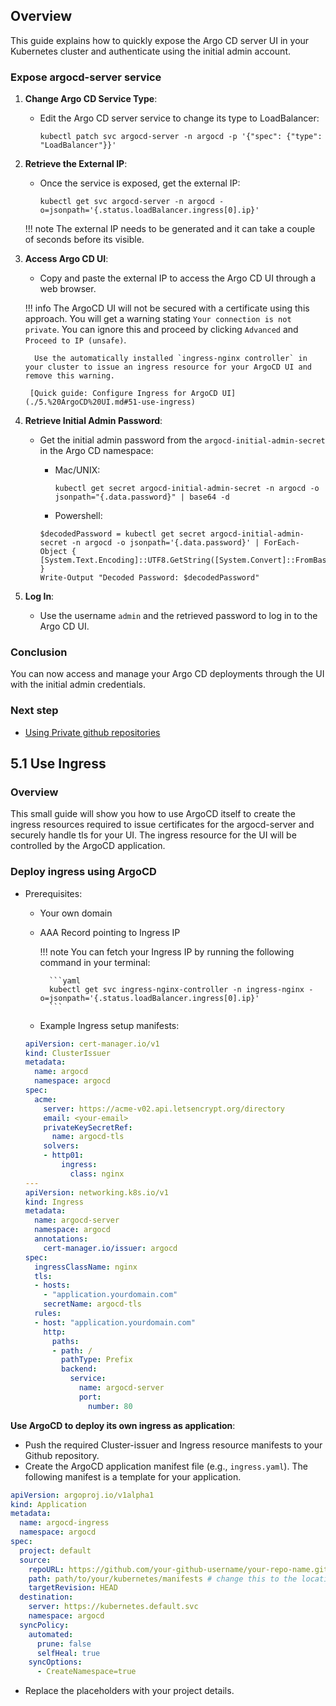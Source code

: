 ## Overview

This guide explains how to quickly expose the Argo CD server UI in your Kubernetes cluster and authenticate using the initial admin account.

### Expose argocd-server service

1. **Change Argo CD Service Type**:
    - Edit the Argo CD server service to change its type to LoadBalancer:
      ```
      kubectl patch svc argocd-server -n argocd -p '{"spec": {"type": "LoadBalancer"}}'
      ```

2. **Retrieve the External IP**:
    - Once the service is exposed, get the external IP:
      ```
      kubectl get svc argocd-server -n argocd -o=jsonpath='{.status.loadBalancer.ingress[0].ip}'
      ```
    !!! note
        The external IP needs to be generated and it can take a couple of seconds before its visible.

3. **Access Argo CD UI**:
    - Copy and paste the external IP to access the Argo CD UI through a web browser.

    !!! info
        The ArgoCD UI will not be secured with a certificate using this approach. You will get a warning stating `Your connection is not private`. You can ignore this and proceed by clicking `Advanced` and `Proceed to IP (unsafe)`.
        
         Use the automatically installed `ingress-nginx controller` in your cluster to issue an ingress resource for your ArgoCD UI and remove this warning.
         
        [Quick guide: Configure Ingress for ArgoCD UI](./5.%20ArgoCD%20UI.md#51-use-ingress)

4. **Retrieve Initial Admin Password**:
    - Get the initial admin password from the `argocd-initial-admin-secret` in the Argo CD namespace:

        - Mac/UNIX:
          ```
          kubectl get secret argocd-initial-admin-secret -n argocd -o jsonpath="{.data.password}" | base64 -d
          ```
        
        - Powershell:
        ```
        $decodedPassword = kubectl get secret argocd-initial-admin-secret -n argocd -o jsonpath='{.data.password}' | ForEach-Object { [System.Text.Encoding]::UTF8.GetString([System.Convert]::FromBase64String($_)) }
        Write-Output "Decoded Password: $decodedPassword"
        ```
  
5. **Log In**:
    - Use the username `admin` and the retrieved password to log in to the Argo CD UI.

### Conclusion

You can now access and manage your Argo CD deployments through the UI with the initial admin credentials.

### Next step

- [Using Private github repositories](./6.%20Using%20private%20github%20repositories.md)


## 5.1 Use Ingress

### Overview

This small guide will show you how to use ArgoCD itself to create the ingress resources required to issue certificates for the argocd-server and securely handle tls for your UI. The ingress resource for the UI will be controlled by the ArgoCD application.

### Deploy ingress using ArgoCD

  - Prerequisites:
    - Your own domain
    - AAA Record pointing to Ingress IP


        !!! note
            You can fetch your Ingress IP by running the following command in your terminal:


            ```yaml
            kubectl get svc ingress-nginx-controller -n ingress-nginx -o=jsonpath='{.status.loadBalancer.ingress[0].ip}'
            ```


    - Example Ingress setup manifests:
    ```yaml
    apiVersion: cert-manager.io/v1
    kind: ClusterIssuer
    metadata:
      name: argocd
      namespace: argocd
    spec:
      acme:
        server: https://acme-v02.api.letsencrypt.org/directory
        email: <your-email>
        privateKeySecretRef:
          name: argocd-tls
        solvers:
        - http01:
            ingress:
              class: nginx
    ---
    apiVersion: networking.k8s.io/v1
    kind: Ingress
    metadata:
      name: argocd-server
      namespace: argocd
      annotations:
        cert-manager.io/issuer: argocd
    spec:
      ingressClassName: nginx
      tls:
      - hosts:
        - "application.yourdomain.com"
        secretName: argocd-tls
      rules:
      - host: "application.yourdomain.com"
        http:
          paths:
          - path: /
            pathType: Prefix
            backend:
              service:
                name: argocd-server
                port:
                  number: 80
    ```


**Use ArgoCD to deploy its own ingress as application**:

  - Push the required Cluster-issuer and Ingress resource manifests to your Github repository.
  - Create the ArgoCD application manifest file (e.g., `ingress.yaml`). The following manifest is a template for your application.


  ```yaml
  apiVersion: argoproj.io/v1alpha1
  kind: Application
  metadata:
    name: argocd-ingress
    namespace: argocd
  spec:
    project: default
    source:
      repoURL: https://github.com/your-github-username/your-repo-name.git # change this to your repostiroy url
      path: path/to/your/kubernetes/manifests # change this to the location of your ingress manifests
      targetRevision: HEAD
    destination:
      server: https://kubernetes.default.svc
      namespace: argocd
    syncPolicy:
      automated:
        prune: false
        selfHeal: true
      syncOptions:
        - CreateNamespace=true
  ```

  - Replace the placeholders with your project details.